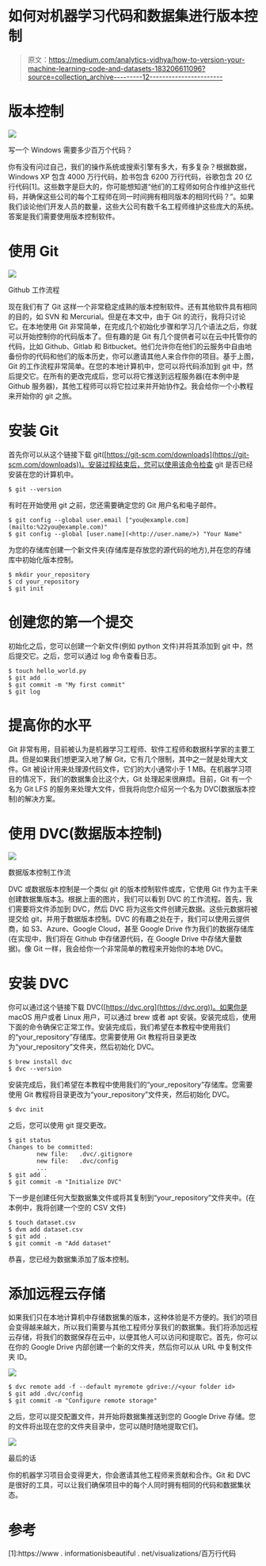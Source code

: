 # 如何对机器学习代码和数据集进行版本控制

> 原文：<https://medium.com/analytics-vidhya/how-to-version-your-machine-learning-code-and-datasets-183206611096?source=collection_archive---------12----------------------->

# 版本控制

![](img/35b9746ea9450b8c1d2922720d90c1a5.png)

写一个 Windows 需要多少百万个代码？

你有没有问过自己，我们的操作系统或搜索引擎有多大，有多复杂？根据数据，Windows XP 包含 4000 万行代码，脸书包含 6200 万行代码，谷歌包含 20 亿行代码[1]。这些数字是巨大的，你可能想知道“他们的工程师如何合作维护这些代码，并确保这些公司的每个工程师在同一时间拥有相同版本的相同代码？”。如果我们谈论他们开发人员的数量，这些大公司有数千名工程师维护这些庞大的系统。答案是我们需要使用版本控制软件。

# 使用 Git

![](img/7e31b7a2b579d2eacb773ca572a3b835.png)

Github 工作流程

现在我们有了 Git 这样一个非常稳定成熟的版本控制软件。还有其他软件具有相同的目的，如 SVN 和 Mercurial。但是在本文中，由于 Git 的流行，我将只讨论它。在本地使用 Git 非常简单，在完成几个初始化步骤和学习几个语法之后，你就可以开始控制你的代码版本了。但有趣的是 Git 有几个提供者可以在云中托管你的代码，比如 Github、Gitlab 和 Bitbucket。他们允许你在他们的云服务中自由地备份你的代码和他们的版本历史，你可以邀请其他人来合作你的项目。基于上图，Git 的工作流程非常简单。在您的本地计算机中，您可以将代码添加到 git 中，然后提交它。在所有的更改完成后，您可以将它推送到远程服务器(在本例中是 Github 服务器)，其他工程师可以将它拉过来并开始协作[2]。我会给你一个小教程来开始你的 git 之旅。

# 安装 Git

首先你可以从这个链接下载 git([https://git-scm.com/downloads](https://git-scm.com/downloads))。安装过程结束后，您可以使用该命令检查 git 是否已经安装在您的计算机中。

```
$ git --version
```

有时在开始使用 git 之前，您还需要确定您的 Git 用户名和电子邮件。

```
$ git config --global user.email ["you@example.com](mailto:%22you@example.com)"
$ git config --global [user.name](<http://user.name/>) "Your Name"
```

为您的存储库创建一个新文件夹(存储库是存放您的源代码的地方),并在您的存储库中初始化版本控制。

```
$ mkdir your_repository
$ cd your_repository
$ git init
```

# 创建您的第一个提交

初始化之后，您可以创建一个新文件(例如 python 文件)并将其添加到 git 中，然后提交它。之后，您可以通过 log 命令查看日志。

```
$ touch hello_world.py
$ git add .
$ git commit -m "My first commit"
$ git log
```

# 提高你的水平

Git 非常有用，目前被认为是机器学习工程师、软件工程师和数据科学家的主要工具。但是如果我们想更深入地了解 Git，它有几个限制，其中之一就是处理大文件。Git 被设计用来处理源代码文件，它们的大小通常小于 1 MB。在机器学习项目的情况下，我们的数据集会比这个大，Git 处理起来很麻烦。目前，Git 有一个名为 Git LFS 的服务来处理大文件，但我将向您介绍另一个名为 DVC(数据版本控制)的解决方案。

# 使用 DVC(数据版本控制)

![](img/5a84c924cc0a0018d606a33680fd7865.png)

数据版本控制工作流

DVC 或数据版本控制是一个类似 git 的版本控制软件或库，它使用 Git 作为主干来创建数据集版本[3]。根据上面的图片，我们可以看到 DVC 的工作流程。首先，我们需要将文件添加到 DVC，然后 DVC 将为这些文件创建元数据。这些元数据将被提交给 git，并用于数据版本控制。DVC 的有趣之处在于，我们可以使用云提供商，如 S3、Azure、Google Cloud，甚至 Google Drive 作为我们的数据存储库(在实现中，我们将在 Github 中存储源代码，在 Google Drive 中存储大量数据)。像 Git 一样，我会给你一个非常简单的教程来开始你的本地 DVC。

# 安装 DVC

你可以通过这个链接下载 DVC([https://dvc.org](https://dvc.org))。如果你是 macOS 用户或者 Linux 用户，可以通过 brew 或者 apt 安装。安装完成后，使用下面的命令确保它正常工作。安装完成后，我们希望在本教程中使用我们的“your_repository”存储库。您需要使用 Git 教程将目录更改为“your_repository”文件夹，然后初始化 DVC。

```
$ brew install dvc
$ dvc --version
```

安装完成后，我们希望在本教程中使用我们的“your_repository”存储库。您需要使用 Git 教程将目录更改为“your_repository”文件夹，然后初始化 DVC。

```
$ dvc init
```

之后，您可以使用 git 提交更改。

```
$ git status
Changes to be committed:
        new file:   .dvc/.gitignore
        new file:   .dvc/config
        ...
$ git add .
$ git commit -m "Initialize DVC"
```

下一步是创建任何大型数据集文件或将其复制到“your_repository”文件夹中。(在本例中，我将创建一个空的 CSV 文件)

```
$ touch dataset.csv
$ dvm add dataset.csv
$ git add .
$ git commit -m "Add dataset"
```

恭喜，您已经为数据集添加了版本控制。

# 添加远程云存储

如果我们只在本地计算机中存储数据集的版本，这种体验是不方便的。我们的项目会变得越来越大，所以我们需要与其他工程师分享我们的数据集。我们将添加远程云存储，将我们的数据保存在云中，以便其他人可以访问和提取它。首先，你可以在你的 Google Drive 内部创建一个新的文件夹，然后你可以从 URL 中复制文件夹 ID。

![](img/c685c1b5bd04ac4aa6e1415fc57e5075.png)

```
$ dvc remote add -f --default myremote gdrive://<your folder id>                                                                                             
$ git add .dvc/config
$ git commit -m "Configure remote storage"
```

之后，您可以提交配置文件，并开始将数据集推送到您的 Google Drive 存储。您的文件将出现在您的文件夹目录中，您可以随时随地提取它们。

![](img/b0f198265a976d95f76aef18daba07c8.png)

最后的话

你的机器学习项目会变得更大，你会邀请其他工程师来贡献和合作。Git 和 DVC 是很好的工具，可以让我们确保项目中的每个人同时拥有相同的代码和数据集状态。

# 参考

[1]:https://www . informationisbeautiful . net/visualizations/百万行代码

[2]:https://git-scm.com/doc

[3]:https://dvc.org